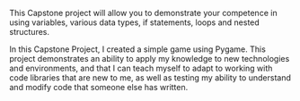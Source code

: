 This Capstone project will allow you to demonstrate your competence in using variables, various data types, if statements, loops and nested structures.

In this Capstone Project, I created a simple game using Pygame. This project demonstrates an ability to apply my knowledge to new technologies and environments, and that I can teach myself to adapt to working with code libraries that are new to me, as well as testing my ability to understand and modify code that someone else has written.

